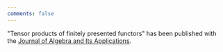 ```yaml
---
comments: false
---
```


"Tensor products of finitely presented functors" has been published with the [Journal of Algebra and Its Applications](https://www.worldscientific.com/doi/abs/10.1142/S0219498822501869).

<!--You can do bullet points like this
* a
* b-->
